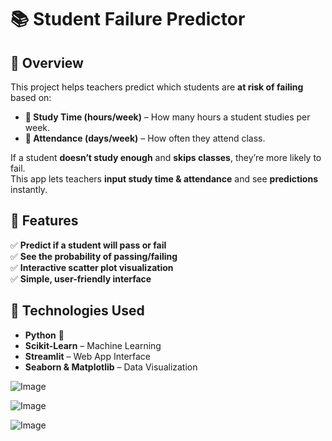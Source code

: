 # 📚 Student Failure Predictor  

## 🚀 Overview  
This project helps teachers predict which students are **at risk of failing** based on:  
- **📖 Study Time (hours/week)** – How many hours a student studies per week.  
- **🏫 Attendance (days/week)** – How often they attend class.  

If a student **doesn’t study enough** and **skips classes**, they’re more likely to fail.  
This app lets teachers **input study time & attendance** and see **predictions** instantly.  

## 🎯 Features  
✅ **Predict if a student will pass or fail**  
✅ **See the probability of passing/failing**  
✅ **Interactive scatter plot visualization**  
✅ **Simple, user-friendly interface**  

## 🤖 Technologies Used  
- **Python** 🐍  
- **Scikit-Learn** – Machine Learning  
- **Streamlit** – Web App Interface  
- **Seaborn & Matplotlib** – Data Visualization  

![Image](https://github.com/user-attachments/assets/d4ac4fd4-ff61-4fc8-a310-cd680cb34c51)

![Image](https://github.com/user-attachments/assets/8ce187a4-48e6-4cf0-a07a-21625b81deb9)

![Image](https://github.com/user-attachments/assets/ee378dba-88d8-4941-8478-6e2b13d7034e)
